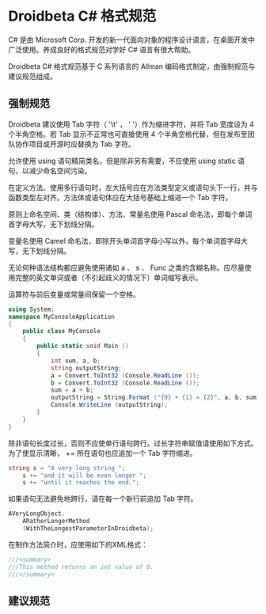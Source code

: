 # Droidbeta C# 格式规范

C# 是由 Microsoft Corp. 开发的新一代面向对象的程序设计语言，在桌面开发中广泛使用。养成良好的格式规范对学好 C# 语言有很大帮助。

Droidbeta C# 格式规范基于 C 系列语言的 Allman 编码格式制定，由强制规范与建议规范组成。

## 强制规范

Droidbeta 建议使用 Tab 字符（ '\t' ， '	'）作为缩进字符，并将 Tab 宽度设为 4 个半角空格。若 Tab 显示不正常也可直接使用 4 个半角空格代替，但在发布至团队协作项目或开源时应替换为 Tab 字符。

允许使用 using 语句精简类名，但是除非另有需要，不应使用 using static 语句，以减少命名空间污染。

在定义方法、使用多行语句时，左大括号应在方法类型定义或语句头下一行，并与函数类型左对齐。方法体或语句体应在大括号基础上缩进一个 Tab 字符。

原则上命名空间、类（结构体）、方法、常量名使用 Pascal 命名法，即每个单词首字母大写，无下划线分隔。

变量名使用 Camel 命名法，即除开头单词首字母小写以外，每个单词首字母大写，无下划线分隔。

无论何种语法结构都应避免使用诸如 a 、 s 、 Func 之类的含糊名称。应尽量使用完整的英文单词或者（不引起歧义的情况下）单词缩写表示。

运算符与前后变量或常量间保留一个空格。

```C#
using System;
namespace MyConsoleApplication
{
    public class MyConsole
    {
        public static void Main ()
        {
            int sum, a, b;
            string outputString;
            a = Convert.ToInt32 (Console.ReadLine ());
            b = Convert.ToInt32 (Console.ReadLine ());
            sum = a + b;
            outputString = String.Format ("{0} + {1} = {2}", a, b, sum);
            Console.WriteLine (outputString);
        }
    }
}
```

除非语句长度过长，否则不应使单行语句跨行。过长字符串赋值请使用如下方式。为了使显示清晰， += 所在语句也应追加一个 Tab 字符缩进。

```C#
string s = "A very long string ";
    s += "and it will be even longer ";
    s += "until it reaches the end.";
```

如果语句无法避免地跨行，请在每一个新行前追加 Tab 字符。

```C#
AVeryLongObject.
    ARatherLongerMethod
    (WithTheLongestParameterInDroidbeta);
```

在制作方法简介时，应使用如下的XML格式：

```C#
///<summary>
///This method returns an int value of 0.
///</summary>
```

## 建议规范